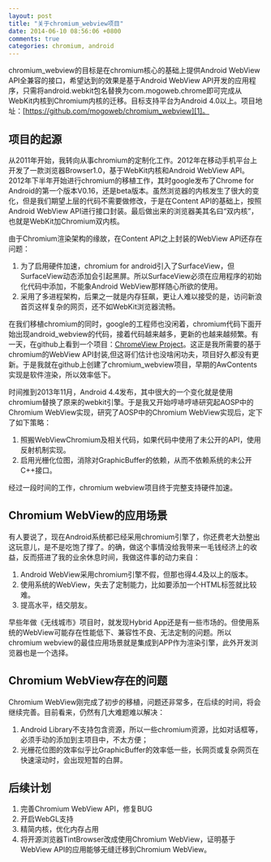 ```yaml
---
layout: post
title: "关于chromium_webview项目"
date: 2014-06-10 08:56:06 +0800
comments: true
categories: chromium, android
---
```

chromium_webview的目标是在chromium核心的基础上提供Android WebView API全兼容的接口，希望达到的效果是基于Android WebView API开发的应用程序，只需将android.webkit包名替换为com.mogoweb.chrome即可完成从WebKit内核到Chromium内核的迁移。目标支持平台为Android 4.0以上。项目地址：[https://github.com/mogoweb/chromium_webview][1]。

## 项目的起源

从2011年开始，我转向从事chromium的定制化工作。2012年在移动手机平台上开发了一款浏览器Browser1.0，基于WebKit内核和Android WebView API。2012年下半年开始进行chromium的移植工作，其时google发布了Chrome for Android的第一个版本V0.16，还是beta版本。虽然浏览器的内核发生了很大的变化，但是我们期望上层的代码不需要做修改，于是在Content API的基础上，按照Android WebView API进行接口封装。最后做出来的浏览器美其名曰“双内核”，也就是WebKit加Chromium双内核。
<!--more-->

由于Chromium渲染架构的缘故，在Content API之上封装的WebView API还存在问题：

1. 为了启用硬件加速，chromium for android引入了SurfaceView，但SurfaceView动态添加会引起黑屏。所以SurfaceView必须在应用程序的初始化代码中添加，不能象Android WebView那样随心所欲的使用。
2. 采用了多进程架构，后果之一就是内存狂飙，更让人难以接受的是，访问新浪首页这样复杂的网页，还不如WebKit浏览器流畅。

在我们移植chromium的同时，google的工程师也没闲着，chromium代码下面开始出现android_webview的代码，接着代码越来越多，更新的也越来越频繁。有一天，在github上看到一个项目：[ChromeView Project][2]。这正是我所需要的基于chromium的WebView API封装,但这哥们估计也没啥闲功夫，项目好久都没有更新。于是我就在github上创建了chromium_webview项目，早期的AwContents实现是软件渲染，所以效率低下。

时间推到2013年11月，Android 4.4发布，其中很大的一个变化就是使用chromium替换了原来的webkit引擎。于是我又开始哼哧哼哧研究起AOSP中的Chromium WebView实现，研究了AOSP中的Chromium WebView实现后，定下了如下策略：

1. 照搬WebViewChromium及相关代码，如果代码中使用了未公开的API，使用反射机制实现。
2. 启用光栅化位图，消除对GraphicBuffer的依赖，从而不依赖系统的未公开C++接口。

经过一段时间的工作，chromium webview项目终于完整支持硬件加速。

## Chromium WebView的应用场景

有人要说了，现在Android系统都已经采用chromium引擎了，你还费老大劲整出这玩意儿，是不是吃饱了撑了。的确，做这个事情没给我带来一毛钱经济上的收益，反而搭进了我的业余休息时间，我做这件事的动力来自：

1. Android WebView采用chromium引擎不假，但那也得4.4及以上的版本。
2. 使用系统的WebView，失去了定制能力，比如要添加一个HTML标签就比较难。
3. 提高水平，结交朋友。

早些年做《无线城市》项目时，就发现Hybrid App还是有一些市场的。但使用系统的WebView可能存在性能低下、兼容性不良、无法定制的问题。所以chromium webview的最佳应用场景就是集成到APP作为渲染引擎，此外开发浏览器也是一个选择。

## Chromium WebView存在的问题

Chromium WebView刚完成了初步的移植，问题还非常多，在后续的时间，将会继续完善。目前看来，仍然有几大难题难以解决：

1. Android Library不支持包含资源，所以一些chromium资源，比如对话框等，必须手动的添加到主项目中，不太方便；
2. 光栅花位图的效率似乎比GraphicBuffer的效率低一些，长网页或复杂网页在快速滚动时，会出现短暂的白屏。

## 后续计划

1. 完善Chromium WebView API，修复BUG
2. 开启WebGL支持
3. 精简内核，优化内存占用
4. 将开源浏览器TintBrowser改成使用Chromium WebView，证明基于WebView API的应用能够无缝迁移到Chromium WebView。

[1]: https://github.com/mogoweb/chromium_webview
[2]: https://github.com/pwnall/chromeview
